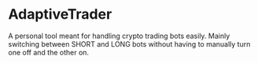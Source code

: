 # AdaptiveTrader
A personal tool meant for handling crypto trading bots easily. Mainly switching between SHORT and LONG bots without having to manually turn one off and the other on.
